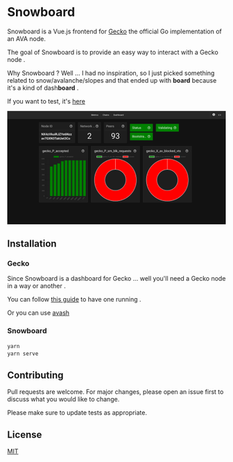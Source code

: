 # Snowboard

Snowboard is a Vue.js frontend for [Gecko](https://github.com/ava-labs/gecko) the official Go implementation of an AVA node.

The goal of Snowboard is to provide an easy way to interact with a Gecko node .

Why Snowboard ? Well ... I had no inspiration, so I just picked something related to snow/avalanche/slopes and that ended up
with **board** because it's a kind of dash**board** .

If you want to test, it's [here](https://snowboard-ava.herokuapp.com/)

![Screenshot of the dashbord](./scrnsht_01.png)

## Installation

### Gecko
Since Snowboard is a dashboard for Gecko ... well you'll need a Gecko node in a way or another .

You can follow [this guide](https://docs.ava.network/v1.0/en/quickstart/ava-getting-started/) to have one running .

Or you can use [avash](https://docs.ava.network/v1.0/en/tools/avash/)

### Snowboard 

```bash
yarn
yarn serve
```

## Contributing
Pull requests are welcome. For major changes, please open an issue first to discuss what you would like to change.

Please make sure to update tests as appropriate.

## License
[MIT](https://choosealicense.com/licenses/mit/)
